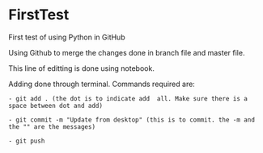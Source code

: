 # FirstTest
First test of using Python in GitHub

Using Github to merge the changes done in branch file and master file.

This line of editting is done using notebook.

Adding done through terminal. Commands required are:

	- git add . (the dot is to indicate add  all. Make sure there is a space between dot and add)
	
	- git commit -m "Update from desktop" (this is to commit. the -m and the "" are the messages)
	
	- git push
